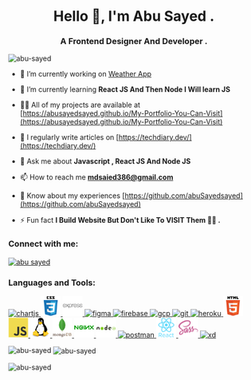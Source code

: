 <h1 align="center">Hello 👋, I'm Abu Sayed .</h1>
<h3 align="center">A Frontend Designer And Developer .</h3>

<p align="left"> <img src="https://komarev.com/ghpvc/?username=abu-sayed&label=Profile%20views&color=0e75b6&style=flat" alt="abu-sayed" /> </p>

- 🔭 I’m currently working on [Weather App](https://as-weather-app-1.herokuapp.com/)

- 🌱 I’m currently learning **React JS And Then Node I Will learn JS**

- 👨‍💻 All of my projects are available at [https://abusayedsayed.github.io/My-Portfolio-You-Can-Visit](https://abusayedsayed.github.io/My-Portfolio-You-Can-Visit)

- 📝 I regularly write articles on [https://techdiary.dev/](https://techdiary.dev/)

- 💬 Ask me about **Javascript , React JS And Node JS**

- 📫 How to reach me **mdsaied386@gmail.com**

- 📄 Know about my experiences [https://github.com/abuSayedsayed](https://github.com/abuSayedsayed)

- ⚡ Fun fact **I Build Website But Don't Like To VISIT Them 🤣🤣 .**

<h3 align="left">Connect with me:</h3>
<p align="left">
<a href="https://fb.com/abu sayed" target="blank"><img align="center" src="https://raw.githubusercontent.com/rahuldkjain/github-profile-readme-generator/master/src/images/icons/Social/facebook.svg" alt="abu sayed" height="30" width="40" /></a>
</p>

<h3 align="left">Languages and Tools:</h3>
<p align="left"> <a href="https://www.chartjs.org" target="_blank"> <img src="https://www.chartjs.org/media/logo-title.svg" alt="chartjs" width="40" height="40"/> </a> <a href="https://www.w3schools.com/css/" target="_blank"> <img src="https://raw.githubusercontent.com/devicons/devicon/master/icons/css3/css3-original-wordmark.svg" alt="css3" width="40" height="40"/> </a> <a href="https://expressjs.com" target="_blank"> <img src="https://raw.githubusercontent.com/devicons/devicon/master/icons/express/express-original-wordmark.svg" alt="express" width="40" height="40"/> </a> <a href="https://www.figma.com/" target="_blank"> <img src="https://www.vectorlogo.zone/logos/figma/figma-icon.svg" alt="figma" width="40" height="40"/> </a> <a href="https://firebase.google.com/" target="_blank"> <img src="https://www.vectorlogo.zone/logos/firebase/firebase-icon.svg" alt="firebase" width="40" height="40"/> </a> <a href="https://cloud.google.com" target="_blank"> <img src="https://www.vectorlogo.zone/logos/google_cloud/google_cloud-icon.svg" alt="gcp" width="40" height="40"/> </a> <a href="https://git-scm.com/" target="_blank"> <img src="https://www.vectorlogo.zone/logos/git-scm/git-scm-icon.svg" alt="git" width="40" height="40"/> </a> <a href="https://heroku.com" target="_blank"> <img src="https://www.vectorlogo.zone/logos/heroku/heroku-icon.svg" alt="heroku" width="40" height="40"/> </a> <a href="https://www.w3.org/html/" target="_blank"> <img src="https://raw.githubusercontent.com/devicons/devicon/master/icons/html5/html5-original-wordmark.svg" alt="html5" width="40" height="40"/> </a> <a href="https://developer.mozilla.org/en-US/docs/Web/JavaScript" target="_blank"> <img src="https://raw.githubusercontent.com/devicons/devicon/master/icons/javascript/javascript-original.svg" alt="javascript" width="40" height="40"/> </a> <a href="https://www.linux.org/" target="_blank"> <img src="https://raw.githubusercontent.com/devicons/devicon/master/icons/linux/linux-original.svg" alt="linux" width="40" height="40"/> </a> <a href="https://www.mongodb.com/" target="_blank"> <img src="https://raw.githubusercontent.com/devicons/devicon/master/icons/mongodb/mongodb-original-wordmark.svg" alt="mongodb" width="40" height="40"/> </a> <a href="https://www.nginx.com" target="_blank"> <img src="https://raw.githubusercontent.com/devicons/devicon/master/icons/nginx/nginx-original.svg" alt="nginx" width="40" height="40"/> </a> <a href="https://nodejs.org" target="_blank"> <img src="https://raw.githubusercontent.com/devicons/devicon/master/icons/nodejs/nodejs-original-wordmark.svg" alt="nodejs" width="40" height="40"/> </a> <a href="https://postman.com" target="_blank"> <img src="https://www.vectorlogo.zone/logos/getpostman/getpostman-icon.svg" alt="postman" width="40" height="40"/> </a> <a href="https://reactjs.org/" target="_blank"> <img src="https://raw.githubusercontent.com/devicons/devicon/master/icons/react/react-original-wordmark.svg" alt="react" width="40" height="40"/> </a> <a href="https://sass-lang.com" target="_blank"> <img src="https://raw.githubusercontent.com/devicons/devicon/master/icons/sass/sass-original.svg" alt="sass" width="40" height="40"/> </a> <a href="https://www.adobe.com/products/xd.html" target="_blank"> <img src="https://cdn.worldvectorlogo.com/logos/adobe-xd.svg" alt="xd" width="40" height="40"/> </a> </p>

<p><img display="block" margin="30" align="left" src="https://github-readme-stats.vercel.app/api/top-langs?username=abu-sayed&show_icons=true&locale=en&layout=compact" alt="abu-sayed" /></p>

<p>&nbsp;<img align="center" src="https://github-readme-stats.vercel.app/api?username=abu-sayed&show_icons=true&locale=en" alt="abu-sayed" /></p>

<p><img align="center" src="https://github-readme-streak-stats.herokuapp.com/?user=abu-sayed&" alt="abu-sayed" /></p>
